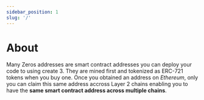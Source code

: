```yaml
---
sidebar_position: 1
slug: '/'
---
```


# About

Many Zeros addresses are smart contract addresses you can deploy your code to using create 3.
They are mined first and tokenized as ERC-721 tokens when you buy one. Once you obtained an address on _Ethereum_,
only you can claim this same address accross Layer 2 chains enabling you to have the **same smart contract
address across multiple chains**.
